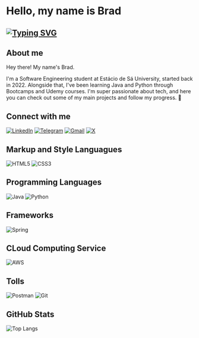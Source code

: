 # Hello, my name is Brad 


## [![Typing SVG](https://readme-typing-svg.herokuapp.com/?color=fff&size=40&center=true&vCenter=true&width=1000&lines=Welcome+to+my+GitHub+profile+:%29)](https://git.io/typing-svg)
##  About me 
Hey there! My name's Brad.

I'm a Software Engineering student at Estácio de Sá University, started back in 2022. Alongside that, I've been learning Java and Python through Bootcamps and Udemy courses. I'm super passionate about tech, and here you can check out some of my main projects and follow my progress. 🚀




## Connect with  me

[![LinkedIn](https://img.shields.io/badge/LinkedIn-0077B5?style=for-the-badge&logo=linkedin&logoColor=white)]([https://www.linkedin.com/in/bradbrasil/](https://www.linkedin.com/in/brad-brasil-ab1544230/))
[![Telegram](https://img.shields.io/badge/Telegram-000?style=for-the-badge&logo=telegram&logoColor=2CA5E0)](https://t.me/bradbrasil13) 
[![Gmail](https://img.shields.io/badge/Gmail-333333?style=for-the-badge&logo=gmail&logoColor=red)](mailto:brasilbrad13@gmail.com)
[![X](https://img.shields.io/badge/X-000?style=for-the-badge&logo=x)](https://x.com/bradbrasil)


## Markup and Style Languagues
![HTML5](https://img.shields.io/badge/HTML5-E34F26?style=for-the-badge&logo=html5&logoColor=white)
![CSS3](https://img.shields.io/badge/CSS3-1572B6?style=for-the-badge&logo=css3&logoColor=white)


## Programming Languages

![Java](https://img.shields.io/badge/java-%23ED8B00.svg?style=for-the-badge&logo=openjdk&logoColor=white)
![Python](https://img.shields.io/badge/python-3670A0?style=for-the-badge&logo=python&logoColor=ffdd54)

## Frameworks 
![Spring](https://img.shields.io/badge/spring-%236DB33F.svg?style=for-the-badge&logo=spring&logoColor=white)

## CLoud Computing Service
![AWS](https://img.shields.io/badge/AWS-000.svg?style=for-the-badge&logo=amazon-aws&logoColor=white)

## Tolls
![Postman](https://img.shields.io/badge/Postman-FF6C37.svg?style=for-the-badge&logo=Postman&logoColor=white)
![Git](https://img.shields.io/badge/GIT-E44C30?style=for-the-badge&logo=git&logoColor=white)


## GitHub Stats

![Top Langs](https://github-readme-stats-git-masterrstaa-rickstaa.vercel.app/api/top-langs/?username=bradbrasil&layout=compact&bg_color=000&border_color=30A3DC&title_color=E94D5F&text_color=FFF)
